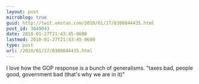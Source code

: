 ```yaml
---
layout: post
microblog: true
guid: http://twit.vmstan.com/2010/01/27/8308044435.html
post_id: 3049043
date: 2010-01-27T21:43:45-0600
lastmod: 2010-01-27T21:43:45-0600
type: post
url: /2010/01/27/8308044435.html
---
```

I love how the GOP response is a bunch of generalisms. "taxes bad, people good, government bad (that's why we are in it)"
